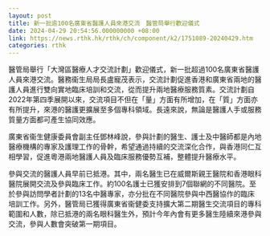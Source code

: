 ```yaml
---
layout: post
title: 新一批逾100名廣東省醫護人員來港交流　醫管局舉行歡迎儀式
date: 2024-04-29 20:54:56.000000000 +08:00
link: https://news.rthk.hk/rthk/ch/component/k2/1751089-20240429.htm
categories: rthk
---
```


醫管局舉行「大灣區醫療人才交流計劃」歡迎儀式，新一批超過100名廣東省醫護人員來港交流。醫務衞生局局長盧寵茂表示，交流計劃促進香港和廣東省兩地的醫護人員進行雙向實地臨床培訓和交流，從而提升兩地醫療服務質素。交流計劃自2022年第四季展開以來，交流項目不但在「量」方面有所增加，在「質」方面亦有所提升，來港的醫護更擴展至多個專科領域。長遠來說，無論是醫護人手或服務質量方面都可產生協同效應。 

廣東省衞生健康委員會副主任鄧林峰說，參與計劃的醫生、護士及中醫師都是內地醫療機構的專家及護理工作的骨幹，希望通過持續的交流深化合作，與香港同仁互相學習，促進粵港兩地醫護人員及臨床服務優勢互補，整體提升醫療水平。

參與交流的醫護人員早前已抵港。其中，兩名醫生已在威爾斯親王醫院和香港眼科醫院展開交流及參與臨床工作。約100名護士已獲安排到7個聯網的不同醫院。至於參與訪問學者計劃的13名中醫專家，亦分批在不同醫院參與中西醫協作的臨床培訓工作。另外，醫管局已獲得廣東省衞健委支持擴大第二期醫生交流項目的專科範圍和人數，除已抵港的兩名眼科醫生外，預計今年內會有更多醫生陸續來港參與交流，參與人數會突破第一期項目。

